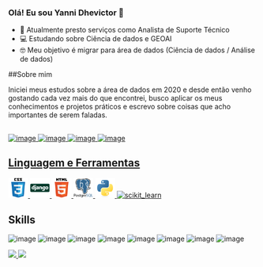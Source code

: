 ### Olá! Eu sou Yanni Dhevictor 👋

  - :briefcase: Atualmente presto serviços como Analista de Suporte Técnico
  - :computer: Estudando sobre Ciência de dados e GEOAI
  - :nerd_face: Meu objetivo é migrar para área de dados (Ciência de dados / Análise de dados)

##Sobre mim

  Iniciei meus estudos sobre a área de dados em 2020 e desde então venho gostando cada vez mais do que encontrei, busco aplicar os meus conhecimentos e projetos práticos e escrevo sobre coisas que acho importantes de serem faladas.
   
  
##

<a href="https://medium.com/@dhevictor" target="_blank">![image](https://user-images.githubusercontent.com/55159834/142624867-071d1723-ad34-472d-bfbd-b63ef8ede80a.png)
<a href="https://www.linkedin.com/in/yanni-dhevictor-a4b235174/" target="_blank">![image](https://user-images.githubusercontent.com/55159834/142632212-59671161-078d-48b5-87dd-930bb6d96105.png)
<a href="mailto:dhevictor@gmail.com" target="_blank">![image](https://user-images.githubusercontent.com/55159834/142632235-e39180eb-d393-401b-a780-12e73f3fb37a.png)
<a href="https://wa.me/%3C5583986272253%3E" target="_blank">![image](https://user-images.githubusercontent.com/55159834/142634762-74bb5ef0-430d-468e-868d-237974533715.png)

##
  
## Linguagem e Ferramentas

  <p align="left"><img src="https://raw.githubusercontent.com/devicons/devicon/master/icons/css3/css3-original-wordmark.svg" alt="css3" width="40" height="40"/> </a> <a href="https://www.djangoproject.com/" target="_blank"> <img src="https://raw.githubusercontent.com/devicons/devicon/master/icons/django/django-original.svg" alt="django" width="40" height="40"/> </a><a href="https://www.w3.org/html/" target="_blank"> <img src="https://raw.githubusercontent.com/devicons/devicon/master/icons/html5/html5-original-wordmark.svg" alt="html5" width="40" height="40"/> </a><a href="https://www.postgresql.org" target="_blank"> <img src="https://raw.githubusercontent.com/devicons/devicon/master/icons/postgresql/postgresql-original-wordmark.svg" alt="postgresql" width="40" height="40"/> </a> <a href="https://www.python.org" target="_blank"> <img src="https://raw.githubusercontent.com/devicons/devicon/master/icons/python/python-original.svg" alt="python" width="40" height="40"/> </a> <a href="https://scikit-learn.org/" target="_blank"> <img src="https://upload.wikimedia.org/wikipedia/commons/0/05/Scikit_learn_logo_small.svg" alt="scikit_learn" width="40" height="40"/> </a></p>
  

 ## Skills
 ![image](https://user-images.githubusercontent.com/55159834/142624538-652e3674-dd35-4351-ac6b-800224a7f59a.png)
 ![image](https://user-images.githubusercontent.com/55159834/142624725-3d3f827c-b718-4906-957e-e66b34783ed9.png)
 ![image](https://user-images.githubusercontent.com/55159834/142624750-acb12f5c-262c-43b4-9e41-68805b74edb0.png)
 ![image](https://user-images.githubusercontent.com/55159834/142624771-da1d756d-d36f-49cb-af93-ba239ba68ea5.png)
 ![image](https://user-images.githubusercontent.com/55159834/142625201-2b607062-2630-4d30-97ed-fc98b49c5d38.png)
 ![image](https://user-images.githubusercontent.com/55159834/142625214-bbb4b39a-a19d-4a4d-b70b-32c9dd84d8a5.png)
 ![image](https://user-images.githubusercontent.com/55159834/142625237-7abb6727-3780-4e3d-baaa-a7b306c8e6d4.png)
 ![image](https://user-images.githubusercontent.com/55159834/142631720-5864c2bf-7423-437e-aa80-7170be4d92b7.png)
  
 <div align="left">
  <a href="https://github.com/Yanni-Dhevictor">
  <img height="160em" src="https://github-readme-stats.vercel.app/api?username=Yanni-Dhevictor&show_icons=true&theme=dark&include_all_commits=true&count_private=true"/>
  <img height="160em" src="https://github-readme-stats.vercel.app/api/top-langs/?username=Yanni-Dhevictor&layout=compact&langs_count=7&theme=dark"/> 
    
</div>
